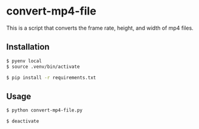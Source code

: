 # convert-mp4-file
This is a script that converts the frame rate, height, and width of mp4 files.

## Installation

```sh
$ pyenv local
$ source .venv/bin/activate
```

```sh
$ pip install -r requirements.txt
```

## Usage
```sh
$ python convert-mp4-file.py
```

```sh
$ deactivate
```